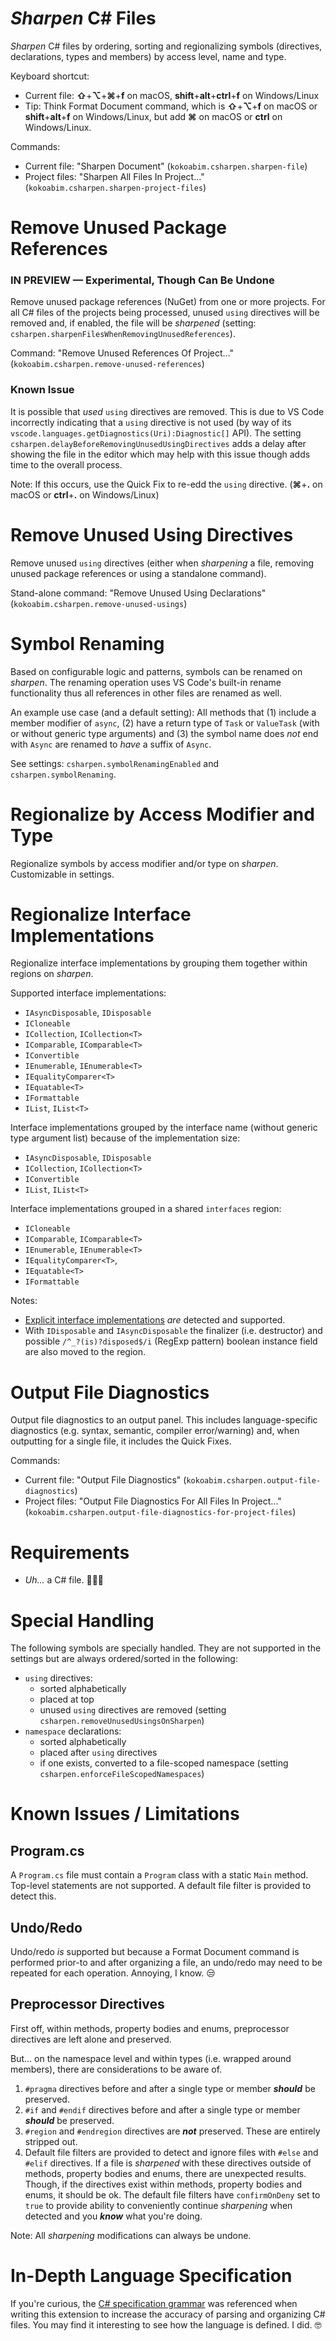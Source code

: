 # _Sharpen_ C# Files

_Sharpen_ C# files by ordering, sorting and regionalizing symbols (directives, declarations, types and members) by access level, name and type.

Keyboard shortcut:

-   Current file: **⇧**+**⌥**+**⌘**+**f** on macOS, **shift**+**alt**+**ctrl**+**f** on Windows/Linux
-   Tip: Think Format Document command, which is **⇧**+**⌥**+**f** on macOS or **shift**+**alt**+**f** on Windows/Linux, but add **⌘** on macOS or **ctrl** on Windows/Linux.

Commands:

-   Current file: "Sharpen Document" (`kokoabim.csharpen.sharpen-file`)
-   Project files: "Sharpen All Files In Project..." (`kokoabim.csharpen.sharpen-project-files`)

# Remove Unused Package References

### IN PREVIEW — Experimental, Though Can Be Undone

Remove unused package references (NuGet) from one or more projects. For all C# files of the projects being processed, unused `using` directives will be removed and, if enabled, the file will be _sharpened_ (setting: `csharpen.sharpenFilesWhenRemovingUnusedReferences`).

Command: "Remove Unused References Of Project..." (`kokoabim.csharpen.remove-unused-references`)

### Known Issue

It is possible that _used_ `using` directives are removed. This is due to VS Code incorrectly indicating that a `using` directive is not used (by way of its `vscode.languages.getDiagnostics(Uri):Diagnostic[]` API). The setting `csharpen.delayBeforeRemovingUnusedUsingDirectives` adds a delay after showing the file in the editor which may help with this issue though adds time to the overall process.

Note: If this occurs, use the Quick Fix to re-edd the `using` directive. (**⌘**+**.** on macOS or **ctrl**+**.** on Windows/Linux)

# Remove Unused Using Directives

Remove unused `using` directives (either when _sharpening_ a file, removing unused package references or using a standalone command).

Stand-alone command: "Remove Unused Using Declarations" (`kokoabim.csharpen.remove-unused-usings`)

# Symbol Renaming

Based on configurable logic and patterns, symbols can be renamed on _sharpen_. The renaming operation uses VS Code's built-in rename functionality thus all references in other files are renamed as well.

An example use case (and a default setting): All methods that (1) include a member modifier of `async`, (2) have a return type of `Task` or `ValueTask` (with or without generic type arguments) and (3) the symbol name does _not_ end with `Async` are renamed to _have_ a suffix of `Async`.

See settings: `csharpen.symbolRenamingEnabled` and `csharpen.symbolRenaming`.

# Regionalize by Access Modifier and Type

Regionalize symbols by access modifier and/or type on _sharpen_. Customizable in settings.

# Regionalize Interface Implementations

Regionalize interface implementations by grouping them together within regions on _sharpen_.

Supported interface implementations:

-   `IAsyncDisposable`, `IDisposable`
-   `ICloneable`
-   `ICollection`, `ICollection<T>`
-   `IComparable`, `IComparable<T>`
-   `IConvertible`
-   `IEnumerable`, `IEnumerable<T>`
-   `IEqualityComparer<T>`
-   `IEquatable<T>`
-   `IFormattable`
-   `IList`, `IList<T>`

Interface implementations grouped by the interface name (without generic type argument list) because of the implementation size:

-   `IAsyncDisposable`, `IDisposable`
-   `ICollection`, `ICollection<T>`
-   `IConvertible`
-   `IList`, `IList<T>`

Interface implementations grouped in a shared `interfaces` region:

-   `ICloneable`
-   `IComparable`, `IComparable<T>`
-   `IEnumerable`, `IEnumerable<T>`
-   `IEqualityComparer<T>`,
-   `IEquatable<T>`
-   `IFormattable`

Notes:

-   [Explicit interface implementations](https://learn.microsoft.com/en-us/dotnet/csharp/programming-guide/interfaces/explicit-interface-implementation) _are_ detected and supported.
-   With `IDisposable` and `IAsyncDisposable` the finalizer (i.e. destructor) and possible `/^_?(is)?disposed$/i` (RegExp pattern) boolean instance field are also moved to the region.

# Output File Diagnostics

Output file diagnostics to an output panel. This includes language-specific diagnostics (e.g. syntax, semantic, compiler error/warning) and, when outputting for a single file, it includes the Quick Fixes.

Commands:

-   Current file: "Output File Diagnostics" (`kokoabim.csharpen.output-file-diagnostics`)
-   Project files: "Output File Diagnostics For All Files In Project..." (`kokoabim.csharpen.output-file-diagnostics-for-project-files`)

# Requirements

-   _Uh..._ a C# file. 🤷🏼‍♂️

# Special Handling

The following symbols are specially handled. They are not supported in the settings but are always ordered/sorted in the following:

-   `using` directives:
    -   sorted alphabetically
    -   placed at top
    -   unused `using` directives are removed (setting `csharpen.removeUnusedUsingsOnSharpen`)
-   `namespace` declarations:
    -   sorted alphabetically
    -   placed after `using` directives
    -   if one exists, converted to a file-scoped namespace (setting `csharpen.enforceFileScopedNamespaces`)

# Known Issues / Limitations

## Program.cs

A `Program.cs` file must contain a `Program` class with a static `Main` method. Top-level statements are not supported. A default file filter is provided to detect this.

## Undo/Redo

Undo/redo _is_ supported but because a Format Document command is performed prior-to and after organizing a file, an undo/redo may need to be repeated for each operation. Annoying, I know. 😒

## Preprocessor Directives

First off, within methods, property bodies and enums, preprocessor directives are left alone and preserved.

But... on the namespace level and within types (i.e. wrapped around members), there are considerations to be aware of.

1. `#pragma` directives before and after a single type or member _**should**_ be preserved.
2. `#if` and `#endif` directives before and after a single type or member _**should**_ be preserved.
3. `#region` and `#endregion` directives are _**not**_ preserved. These are entirely stripped out.
4. Default file filters are provided to detect and ignore files with `#else` and `#elif` directives. If a file is _sharpened_ with these directives outside of methods, property bodies and enums, there are unexpected results. Though, if the directives exist within methods, property bodies and enums, it should be ok. The default file filters have `confirmOnDeny` set to `true` to provide ability to conveniently continue _sharpening_ when detected and you _**know**_ what you're doing.

Note: All _sharpening_ modifications can always be undone.

# In-Depth Language Specification

If you're curious, the [C# specification grammar](https://learn.microsoft.com/en-us/dotnet/csharp/language-reference/language-specification/grammar) was referenced when writing this extension to increase the accuracy of parsing and organizing C# files. You may find it interesting to see how the language is defined. I did. 🤓
